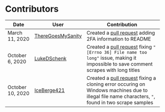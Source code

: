 # Contributors

| Date             | User                                   | Contribution                                                                                                                                                                 |
| ---------------- | -------------------------------------- | ---------------------------------------------------------------------------------------------------------------------------------------------------------------------------- |
| March 11, 2020   | [ThereGoesMySanity][theregoesmysanity] | Created a [pull request][theregoesmysanity pull request] adding 2FA information to README                                                                                    |
| October 6, 2020  | [LukeDSchenk][lukedschenk]             | Created a [pull request][lukedschenk pull request] fixing `"[Errno 36] File name too long"` issue, making it impossible to save comment scrapes with long titles               |
| October 10, 2020 | [IceBerge421][iceberge421]             | Created a [pull request][icegerge421 pull request] fixing a cloning error occuring on Windows machines due to illegal file name characters, `"`, found in two scrape samples |

[iceberge421]: https://github.com/IceBerge421
[icegerge421 pull request]: https://github.com/JosephLai241/URS/pull/20
[lukedschenk]: https://github.com/LukeDSchenk
[lukedschenk pull request]: https://github.com/JosephLai241/URS/pull/19
[theregoesmysanity]: https://github.com/ThereGoesMySanity
[theregoesmysanity pull request]: https://github.com/JosephLai241/URS/pull/9
